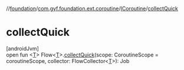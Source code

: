 //[foundation](../../../index.md)/[com.gyf.foundation.ext.coroutine](../index.md)/[ICoroutine](index.md)/[collectQuick](collect-quick.md)

# collectQuick

[androidJvm]\
open fun &lt;[T](collect-quick.md)&gt; Flow&lt;[T](collect-quick.md)&gt;.[collectQuick](collect-quick.md)(scope: CoroutineScope = coroutineScope, collector: FlowCollector&lt;[T](collect-quick.md)&gt;): Job